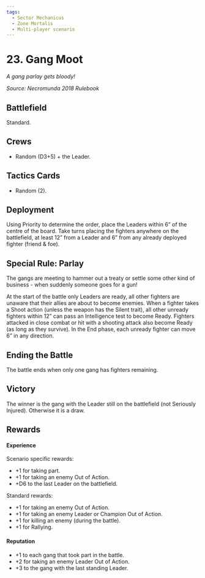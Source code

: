 ```yaml
---
tags:
  - Sector Mechanicus
  - Zone Mortalis
  - Multi-player scenario
---
```


# 23. Gang Moot

_A gang parlay gets bloody!_

_Source: Necromunda 2018 Rulebook_  

## Battlefield

Standard.

## Crews

- Random (D3+5) + the Leader.

## Tactics Cards

- Random (2).

## Deployment

Using Priority to determine the order, place the Leaders within 6” of the centre of the board. Take turns placing the fighters anywhere on the battlefield, at least 12” from a Leader and 6” from any already deployed fighter (friend & foe).

## Special Rule: Parlay

The gangs are meeting to hammer out a treaty or settle some other kind of business - when suddenly someone goes for a gun!

At the start of the battle only Leaders are ready, all other fighters are unaware that their allies are about to become enemies. When a fighter takes a Shoot action (unless the weapon has the Silent trait), all other unready fighters within 12” can pass an Intelligence test to become Ready. Fighters attacked in close combat or hit with a shooting attack also become Ready (as long as they survive). In the End phase, each unready fighter can move 6” in any direction.

## Ending the Battle

The battle ends when only one gang has fighters remaining.

## Victory

The winner is the gang with the Leader still on the battlefield (not Seriously Injured). Otherwise it is a draw.

## Rewards

#### Experience

Scenario specific rewards:

- +1 for taking part.
- +1 for taking an enemy Out of Action.
- +D6 to the last Leader on the battlefield.

Standard rewards:

- +1 for taking an enemy Out of Action.
- +1 for taking an enemy Leader or Champion Out of Action.
- +1 for killing an enemy (during the battle).
- +1 for Rallying.

#### Reputation

- +1 to each gang that took part in the battle.
- +2 for taking an enemy Leader Out of Action.
- +3 to the gang with the last standing Leader.
